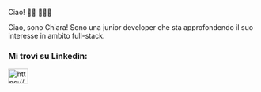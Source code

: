 Ciao! 👋🏾 👩🏾‍💻

Ciao, sono Chiara! Sono una junior developer che sta approfondendo il suo interesse in ambito full-stack.


<h3 align="left">Mi trovi su Linkedin:</h3>
<p align="left">
<a href="https://linkedin.com/in/https://www.linkedin.com/in/chiara-rapisardi-6533a82a9/" target="blank"><img align="center" src="https://raw.githubusercontent.com/rahuldkjain/github-profile-readme-generator/master/src/images/icons/Social/linked-in-alt.svg" alt="https://www.linkedin.com/in/chiara-rapisardi-6533a82a9/" height="30" width="40" /></a>
</p>
